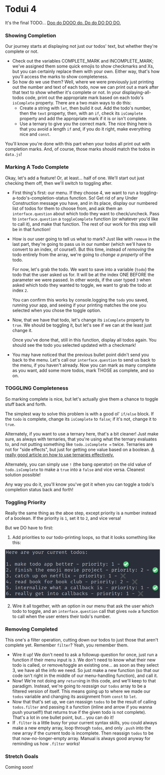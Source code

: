 # Todui 4

It's the final TODO... [Doo do DOOO do. Do do DO DO DO.](https://www.youtube.com/watch?v=9jK-NcRmVcw)


### Showing Completion

Our journey starts at displaying not just our todos' text, but whether they're complete or not.

* Check out the variables COMPLETE_MARK and INCOMPLETE_MARK; we've assigned them some quick emojis to show checkmarks and Xs, but you can certainly replace them with your own. Either way, that's how you'll access the marks to show completeness.
* So how do we use them? Well, where we were previously just printing out the number and text of each todo, now we can print out a mark after that text to show whether it's complete or not. In your displaying-all-todos code, print out the appropriate mark based on each todo's `isComplete` property. There are a two main ways to do this:
  * Create a string with `let`, then build it out. Add the todo's number, then the `text` property, then, with an `if`, check its `isComplete` property and add the appropriate mark if it is or isn't complete.
  * Use a ternary to give you the correct mark. The nice thing here is that you avoid a length `if` and, if you do it right, make everything nice and `const`.
  
You'll know you're done with this part when your todos all print out with completion marks. And, of course, those marks should match the todos in `data.js`!


### Marking A Todo Complete

Okay, let's add a feature! Or, at least... half of one. We'll start out just checking them off, then we'll switch to toggling after.

* First thing's first: our menu. If they choose 4, we want to run a toggling-a-todo's-completion-status function. So! Get rid of any Under Construction message you have, and in its place, display our numbered list of todos for them to choose from, and ask them an `interface.question` about which todo they want to check/uncheck. Pass to `interface.question` a `toggleComplete` function (or whatever you'd like to call it), and make that function. The rest of our work for this step will be in that function!
* How is our user going to tell us what to mark? Just like with `remove` in the last part, they're going to pass us in our number (which we'll have to convert to an index, of course!). But this time, instead of _removing_ the todo entirely from the array, we're going to _change a property_ of the todo.

  For now, let's grab the todo. We want to save into a variable (`todo`) the todo that the user asked us for. It will be at the index ONE BEFORE the parameter we were passed. In other words, if the user typed `3` when asked which todo they wanted to toggle, we want to grab the todo at index `2`.
  
  You can confirm this works by console.logging the `todo` you saved, running your app, and seeing if your printing matches the one you selected when you chose the toggle option.
  
* Now, that we have that todo, let's change its `isComplete` property to `true`. We should be toggling it, but let's see if we can at the least just change it.
  
  Once you've done that, still in this function, display all todos again. You should see the todo you selected updated with a checkmark!

* You may have noticed that the previous bullet point didn't send you back to the menu. Let's call our `interface.question` to send us back to the menu, if you haven't already. Now you can mark as many complete as you want, add some more todos, mark THOSE as complete, and so on.


### TOGGLING Completeness

So marking complete is nice, but let's actually give them a chance to toggle stuff back and forth.

The simplest way to solve this problem is with a good ol' `if/else` block. If the `todo` is complete, change its `isComplete` to `false`; if it's not, change it to `true`.

  Alternately, if you want to use a ternary here, that's a bit cleaner! Just make sure, as always with ternaries, that you're using what the ternary evaluates to, and not putting something like `todo.isComplete =` twice. Ternaries are not for "side effects", but just for getting one value based on a boolean. [A really good article on how to use ternaries effectively.](https://blog.webdevsimplified.com/2020-05/ternary-operator/)
  
  Alternately, you can simply use `!` (the bang operator) on the old value of `todo.isComplete` to make a `true` into a `false` and vice versa. Cleanest solution possible!

  Any way you do it, you'll know you've got it when you can toggle a todo's completion status back and forth!
  
  
### Toggling Priority

Really the same thing as the aboe step, except priority is a number instead of a boolean. If the priority is `1`, set it to `2`, and vice versa!

But we DO have to first:

1. Add priorities to our todo-printing loops, so that it looks something like this:

  ![picture of a full list of todos with priorities printed just before completion marks](./assets/todos-with-priorities.png)

2. Wire it all together, with an option in our menu that ask the user which todo to toggle, and an `interface.question` call that gives `node` a function to call when the user enters their todo's number.


### Removing Completed

This one's a filter operation, cutting down our todos to just those that aren't complete yet. Remember `filter`? Yeah, you remember them.

* Wire it up! We don't need to ask a followup question for once, just run a function if their menu input is `3`. We don't need to know what their new todo is called, or remove/toggle an existing one... as soon as they select 3, we have all the info we need. So just make a new function (so that our code isn't right in the middle of our menu-handling function), and call it.
* Now! We're not doing any `return`ing in this code, and we'll keep to that paradigm. Instead, we're going to _reassign_ our `todos` array to be a filtered version of itself. This means going up to where we made our `todos` variable and changing its assignment from `const` to `let`.
* Now that that's set up, we can reassign `todos` to be the result of calling `todos.filter` and passing it a function (inline and arrow if you wanna push yourself!) that returns true if the given todo is not complete). That's a lot in one bullet point, but... you can do it!
* If `.filter` is a little busy for your current syntax skills, you could always make a new empty array, loop through `todos`, and only `.push` into the new array if the current todo is incomplete. Then reassign `todos` to be that now-no-longer-empty array. Manual is always good anyway for reminding us how `.filter` works!


### Stretch Goals

Coming soon!
